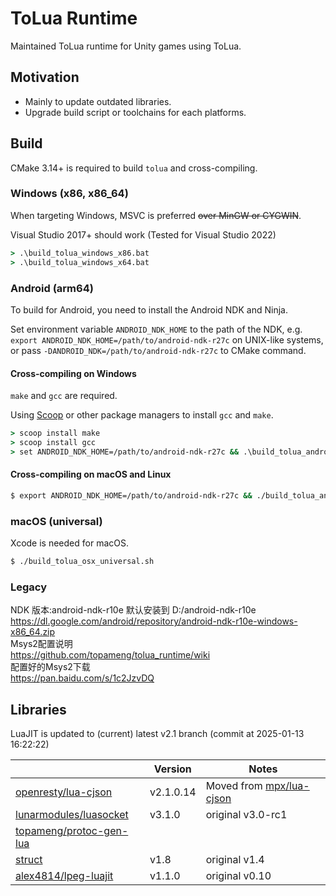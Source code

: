 ToLua Runtime
=============
Maintained ToLua runtime for Unity games using ToLua.


Motivation
----------
- Mainly to update outdated libraries.
- Upgrade build script or toolchains for each platforms.


Build
-----
CMake 3.14+ is required to build `tolua` and cross-compiling.

### Windows (x86, x86_64)
When targeting Windows, MSVC is preferred ~~over MinGW or CYGWIN~~.

Visual Studio 2017+ should work (Tested for Visual Studio 2022)

```bat
> .\build_tolua_windows_x86.bat
> .\build_tolua_windows_x64.bat
```

### Android (arm64)
To build for Android, you need to install the Android NDK and Ninja.

Set environment variable `ANDROID_NDK_HOME` to the path of the NDK,
e.g. `export ANDROID_NDK_HOME=/path/to/android-ndk-r27c` on UNIX-like systems, or
pass `-DANDROID_NDK=/path/to/android-ndk-r27c` to CMake command.

#### Cross-compiling on Windows
`make` and `gcc` are required. 

Using [Scoop](https://scoop.sh/) or other package managers to install `gcc` and `make`.
```bat
> scoop install make
> scoop install gcc
> set ANDROID_NDK_HOME=/path/to/android-ndk-r27c && .\build_tolua_android_arm64.bat
```

#### Cross-compiling on macOS and Linux
```bash
$ export ANDROID_NDK_HOME=/path/to/android-ndk-r27c && ./build_tolua_android_arm64.sh
```

### macOS (universal)
Xcode is needed for macOS.

```bash
$ ./build_tolua_osx_universal.sh
```

### Legacy
NDK 版本:android-ndk-r10e 默认安装到 D:/android-ndk-r10e<br>
https://dl.google.com/android/repository/android-ndk-r10e-windows-x86_64.zip<br>
Msys2配置说明<br>
https://github.com/topameng/tolua_runtime/wiki<br>
配置好的Msys2下载<br>
https://pan.baidu.com/s/1c2JzvDQ<br>


Libraries
---------
LuaJIT is updated to (current) latest v2.1 branch (commit at 2025-01-13 16:22:22)

|                              | Version   | Notes                         |
| ---------------------------- | --------- | ----------------------------- |
| [openresty/lua-cjson][1]     | v2.1.0.14 | Moved from [mpx/lua-cjson][2] |
| [lunarmodules/luasocket][3]  | v3.1.0    | original v3.0-rc1             |
| [topameng/protoc-gen-lua][4] |           |                               |
| [struct][5]                  | v1.8      | original v1.4                 |
| [alex4814/lpeg-luajit][6]    | v1.1.0    | original v0.10                |

[1]: https://github.com/openresty/lua-cjson/tree/2.1.0.14
[2]: https://github.com/mpx/lua-cjson
[3]: https://github.com/lunarmodules/luasocket/tree/v3.1.0
[4]: https://github.com/topameng/protoc-gen-lua
[5]: http://www.inf.puc-rio.br/~roberto/struct/
[6]: https://github.com/alex4814/lpeg-luajit
